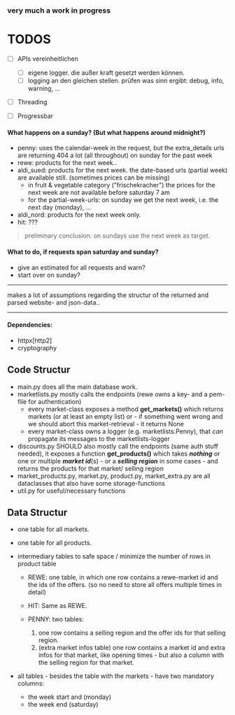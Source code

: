 
### very much a work in progress

# TODOS
- [ ] APIs vereinheitlichen
  - [ ] eigene logger. die außer kraft gesetzt werden können.
  - [ ] logging an den gleichen stellen. prüfen was sinn ergibt: debug, info, warning, ...
- [ ] Threading
- [ ] Progressbar


#### What happens on a sunday? (But what happens around midnight?)
- penny: uses the calendar-week in the request, but the extra_details urls are returning 404 a lot (all throughout) on sunday for the past week
- rewe: products for the next week..
- aldi_sued: products for the next week. the date-based urls (partial week) are available still. (sometimes prices can be missing)
  - in fruit & vegetable category ("frischekracher") the prices for the next week are not available before saturday 7 am
  - for the partial-week-urls: on sunday we get the next week, i.e. the next day (monday), ...
- aldi_nord: products for the next week only.
- hit: ???
 > preliminary conclusion: on sundays use the next week as target. 

#### What to do, if requests span saturday and sunday?
- give an estimated for all requests and warn?
- start over on sunday?


----

makes a lot of assumptions regarding the structur of the returned and parsed website- and json-data.. 

----

#### Dependencies:

- httpx[http2]
- cryptography

## Code Structur
- main.py does all the main database work.
- marketlists.py mostly calls the endpoints (rewe owns a key- and a pem-file for authentication)
  - every market-class exposes a method **get_markets()** which returns markets (or at least an empty list) or - if something went wrong and we should abort this market-retrieval - it returns None
  - every market-class owns a logger (e.g. marketlists.Penny), that _can_ propagate its messages to the marketlists-logger
- discounts.py SHOULD also mostly call the endpoints (same auth stuff needed), it exposes a function **get_products()** which takes ___nothing___ or one or multiple ___market id___(s) - or a ___selling region___ in some cases - and returns the products for that market/ selling region
- market_products.py, market.py, product.py, market_extra.py are all dataclasses that also have some storage-functions
- util.py for useful/necessary functions


## Data Structur

- one table for all markets.
- one table for all products.
- intermediary tables to safe space / minimize the number of rows in product table

   - REWE: one table, in which one row contains a rewe-market id and the ids of the offers. (so no need to store all offers multiple times in detail)
   - HIT: Same as REWE.
   - PENNY: two tables: 
  
     1. one row contains a selling region and the offer ids for that selling region.
     2. (extra market infos table) one row contains a market id and extra infos for that market, like opening times - but also a column with the selling region for that market. 

 - all tables - besides the table with the markets - have two mandatory columns: 
   - the week start and (monday)
   - the week end (saturday)